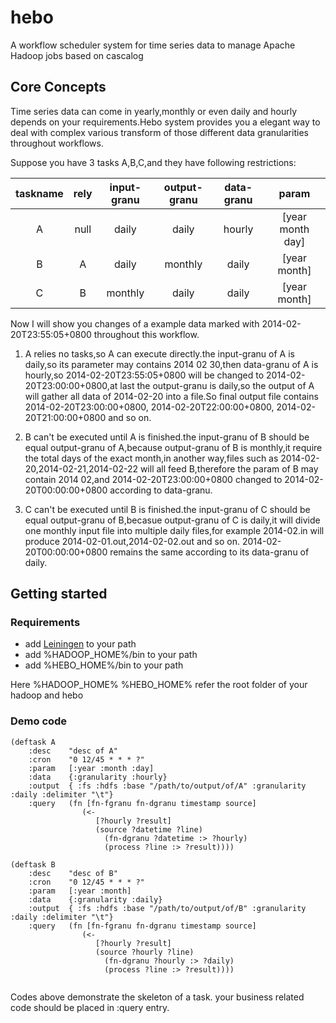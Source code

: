 hebo
====

A workflow scheduler system for time series data to manage Apache Hadoop jobs based on cascalog

## Core Concepts
Time series data can come in yearly,monthly or even daily and hourly depends on your requirements.Hebo system provides you a elegant way to deal with complex various transform of those different data granularities throughout workflows.

Suppose you have 3 tasks A,B,C,and they have following restrictions:

| taskname | rely   | input-granu | output-granu | data-granu |      param     |
|:--------:|:------:|:-----------:|:------------:|:----------:|:--------------:|
| A        | null   | daily       | daily        | hourly     |[year month day]|
| B        |   A    | daily       | monthly      | daily      |[year month]    |
| C        |   B    | monthly     | daily        | daily      |[year month]    |

 
Now I will show you changes of a example data marked with 2014-02-20T23:55:05+0800 throughout this workflow.

1. A relies no tasks,so A can execute directly.the input-granu of A is daily,so its parameter may contains 2014 02 30,then data-granu of A is hourly,so 2014-02-20T23:55:05+0800 will be changed to 2014-02-20T23:00:00+0800,at last the output-granu is daily,so the output of A will gather all data of 2014-02-20 into a file.So final output file contains 2014-02-20T23:00:00+0800, 2014-02-20T22:00:00+0800, 2014-02-20T21:00:00+0800 and so on. 

2. B can't be executed until A is finished.the input-granu of B should be equal output-granu of A,because output-granu of B is monthly,it require the total days of the exact month,in another way,files such as 2014-02-20,2014-02-21,2014-02-22 will all feed B,therefore the param of B may contain 2014 02,and 2014-02-20T23:00:00+0800 changed to 2014-02-20T00:00:00+0800 according to data-granu.

3. C can't be executed until B is finished.the input-granu of C should be equal output-granu of B,becasue output-granu of C is daily,it will divide one monthly input file into multiple daily files,for example 2014-02.in will produce 2014-02-01.out,2014-02-02.out and so on. 2014-02-20T00:00:00+0800 remains the same according to its data-granu of daily.

## Getting started

### Requirements
  * add [Leiningen](http://leiningen.org/) to your path
  * add %HADOOP_HOME%/bin to your path
  * add %HEBO_HOME%/bin to your path

Here %HADOOP_HOME% %HEBO_HOME% refer the root folder of your hadoop and hebo   

### Demo code
```
(deftask A
    :desc    "desc of A"
    :cron    "0 12/45 * * * ?"
    :param   [:year :month :day]
    :data    {:granularity :hourly}
    :output  { :fs :hdfs :base "/path/to/output/of/A" :granularity :daily :delimiter "\t"}
    :query   (fn [fn-fgranu fn-dgranu timestamp source]
                (<- 
                   [?hourly ?result]
                   (source ?datetime ?line)
                     (fn-dgranu ?datetime :> ?hourly)
                     (process ?line :> ?result))))
```
```
(deftask B
    :desc    "desc of B"
    :cron    "0 12/45 * * * ?"
    :param   [:year :month]
    :data    {:granularity :daily}
    :output  { :fs :hdfs :base "/path/to/output/of/B" :granularity :daily :delimiter "\t"}
    :query   (fn [fn-fgranu fn-dgranu timestamp source]
                (<- 
                   [?hourly ?result]
                   (source ?hourly ?line)
                     (fn-dgranu ?hourly :> ?daily)
                     (process ?line :> ?result))))
                     
```
Codes above demonstrate the skeleton of a task. your business related code should be placed in :query entry.

